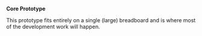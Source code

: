 **Core Prototype** 

This prototype fits entirely on a single (large) breadboard and is where most of the development work will happen.
